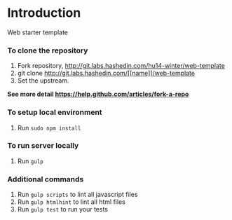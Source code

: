 Introduction
==========
Web starter template

### To clone the repository
1. Fork repository, http://git.labs.hashedin.com/hu14-winter/web-template
2. git clone http://git.labs.hashedin.com/[[name]]/web-template
3. Set the upstream.

**See more detail https://help.github.com/articles/fork-a-repo**

### To setup local environment
1. Run ```sudo npm install```

### To run server locally
1. Run ```gulp```

### Additional commands
1. Run ```gulp scripts``` to lint all javascript files
2. Run ```gulp htmlhint``` to lint all html files
2. Run ```gulp test``` to run your tests

